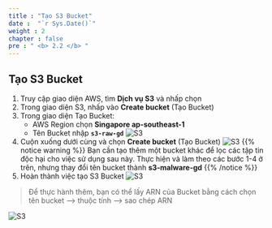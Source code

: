 ```yaml
---
title : "Tạo S3 Bucket"
date :  "`r Sys.Date()`" 
weight : 2
chapter : false
pre : " <b> 2.2 </b> "
---
```


## Tạo S3 Bucket
1. Truy cập giao diện AWS, tìm **Dịch vụ S3** và nhấp chọn
2. Trong giao diện S3, nhấp vào **Create bucket** (Tạo Bucket)
3. Trong giao diện Tạo Bucket:
   - AWS Region chọn **Singapore ap-southeast-1**
   - Tên Bucket nhập **`s3-raw-gd`**
![S3](/images/2.Bucket/2.1-bucket-raw.jpg?width=60pc)
4. Cuộn xuống dưới cùng và chọn **Create bucket** (Tạo Bucket)
![S3](/images/2.Bucket/2.3-create-bucket.jpg?width=60pc)
{{% notice warning %}}
Bạn cần tạo thêm một bucket khác để lọc các tập tin độc hại cho việc sử dụng sau này. Thực hiện và làm theo các bước 1-4 ở trên, nhưng thay đổi tên bucket thành **s3-malware-gd**
{{% /notice %}}
1. Hoàn thành việc tạo S3 Bucket
![S3](/images/2.Bucket/2.4-2-bucket.jpg?width=60pc)

> Để thực hành thêm, bạn có thể lấy ARN của Bucket bằng cách chọn tên bucket --> thuộc tính --> sao chép ARN
>
![S3](/images/2.Bucket/2.6-properties.jpg?width=60pc)
